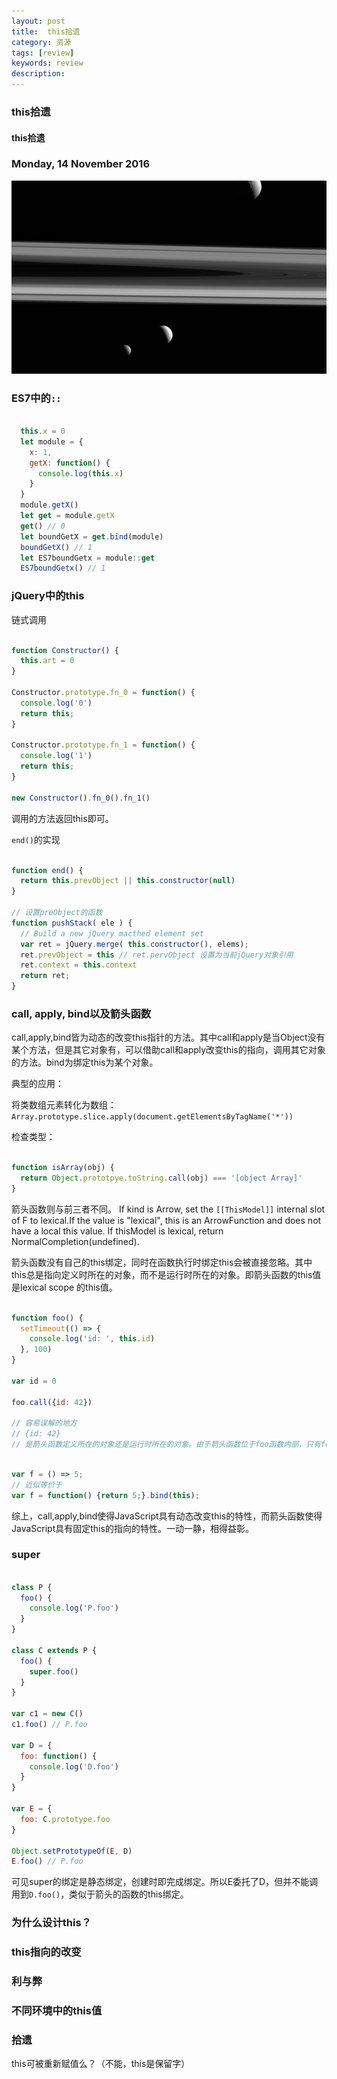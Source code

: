 ```yaml
---
layout: post
title:  this拾遗
category: 资源
tags: [review]
keywords: review
description:
---
```


### this拾遗

#### this拾遗

###  Monday, 14 November 2016

![cassini](/../../assets/img/resource/2016/cassini_21.jpg)

### ES7中的`::`

````javascript

  this.x = 0
  let module = {
    x: 1,
    getX: function() {
      console.log(this.x)
    }
  }
  module.getX()
  let get = module.getX
  get() // 0
  let boundGetX = get.bind(module)
  boundGetX() // 1
  let ES7boundGetx = module::get
  ES7boundGetx() // 1

````

### jQuery中的this

链式调用

````javascript

function Constructor() {
  this.art = 0
}

Constructor.prototype.fn_0 = function() {
  console.log('0')
  return this;
}

Constructor.prototype.fn_1 = function() {
  console.log('1')
  return this;
}

new Constructor().fn_0().fn_1()

````

调用的方法返回this即可。

`end()`的实现

````javascript

function end() {
  return this.prevObject || this.constructor(null)
}

// 设置preObject的函数
function pushStack( ele ) {
  // Build a new jQuery macthed element set
  var ret = jQuery.merge( this.constructor(), elems);
  ret.prevObject = this // ret.pervObject 设置为当前jQuery对象引用
  ret.context = this.context
  return ret;
}

````


### call, apply, bind以及箭头函数

call,apply,bind皆为动态的改变this指针的方法。其中call和apply是当Object没有某个方法，但是其它对象有，可以借助call和apply改变this的指向，调用其它对象的方法。bind为绑定this为某个对象。

典型的应用：

将类数组元素转化为数组：
`Array.prototype.slice.apply(document.getElementsByTagName('*'))`

检查类型：

````javascript

function isArray(obj) {
  return Object.prototpye.toString.call(obj) === '[object Array]'
}

````


箭头函数则与前三者不同。
If kind is Arrow, set the `[[ThisModel]]` internal slot of F to lexical.If the
value is "lexical", this is an ArrowFunction and does not have a local this
value. If thisModel is lexical, return NormalCompletion(undefined).

箭头函数没有自己的this绑定，同时在函数执行时绑定this会被直接忽略。其中this总是指向定义时所在的对象，而不是运行时所在的对象。即箭头函数的this值是lexical
scope 的this值。

````javascript

function foo() {
  setTimeout(() => {
    console.log('id: ', this.id)
  }, 100)
}

var id = 0

foo.call({id: 42})

// 容易误解的地方
// {id: 42}
// 是箭头函数定义所在的对象还是运行时所在的对象。由于箭头函数位于foo函数内部，只有foo函数运行之后他才会生成，所以foo运行时所在的对象，即箭头函数定义所在的对象。

````

````javascript

var f = () => 5;
// 近似等价于
var f = function() {return 5;}.bind(this);

````

综上，call,apply,bind使得JavaScript具有动态改变this的特性，而箭头函数使得JavaScript具有固定this的指向的特性。一动一静，相得益彰。


### super

````javascript

class P {
  foo() {
    console.log('P.foo')
  }
}

class C extends P {
  foo() {
    super.foo()
  }
}

var c1 = new C()
c1.foo() // P.foo

var D = {
  foo: function() {
    console.log('D.foo')
  }
}

var E = {
  foo: C.prototype.foo
}

Object.setPrototypeOf(E, D)
E.foo() // P.foo


````

可见super的绑定是静态绑定，创建时即完成绑定。所以E委托了D，但并不能调用到`D.foo()`，类似于箭头的函数的this绑定。


### 为什么设计this？

### this指向的改变

### 利与弊

### 不同环境中的this值

### 拾遗

this可被重新赋值么？（不能，this是保留字）




